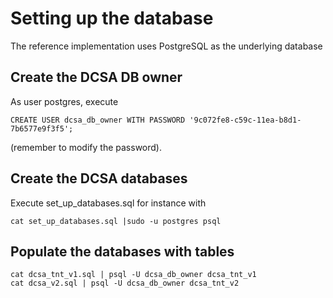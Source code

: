 Setting up the database
=======================

The reference implementation uses PostgreSQL as the underlying database

Create the DCSA DB owner
------------------------
As user postgres, execute
```
CREATE USER dcsa_db_owner WITH PASSWORD '9c072fe8-c59c-11ea-b8d1-7b6577e9f3f5';
```
(remember to modify the password).

Create the DCSA databases
-------------------------
Execute set_up_databases.sql for instance with
```
cat set_up_databases.sql |sudo -u postgres psql
```

Populate the databases with tables
----------------------------------
```
cat dcsa_tnt_v1.sql | psql -U dcsa_db_owner dcsa_tnt_v1
cat dcsa_v2.sql | psql -U dcsa_db_owner dcsa_tnt_v2
```
